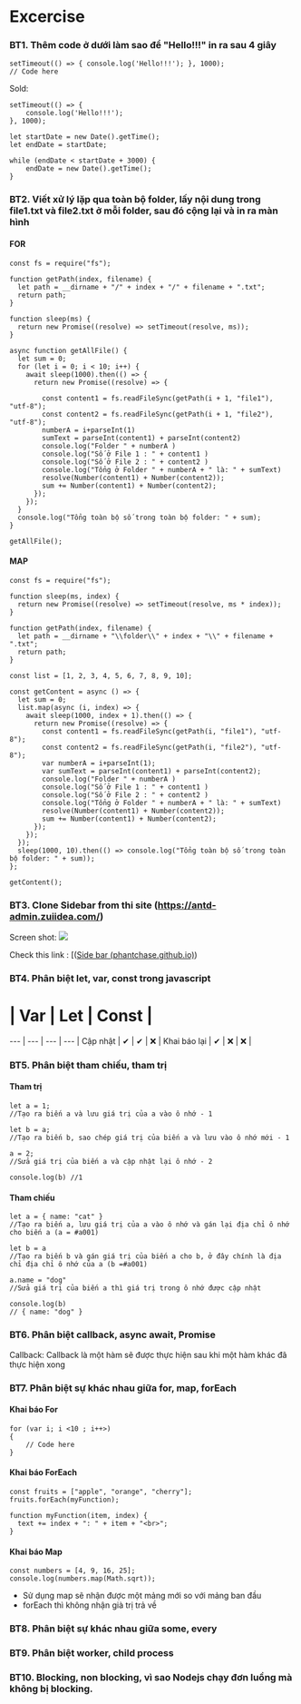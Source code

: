 # Excercise

### BT1. Thêm code ở dưới làm sao để "Hello!!!" in ra sau 4 giây
```
setTimeout(() => { console.log('Hello!!!'); }, 1000);
// Code here
```
Sold:
```
setTimeout(() => {  
	console.log('Hello!!!');  
}, 1000);  
  
let startDate = new Date().getTime();  
let endDate = startDate;  
  
while (endDate < startDate + 3000) {  
	endDate = new Date().getTime();  
}
```

### BT2. Viết xử lý lặp qua toàn bộ folder, lấy nội dung trong file1.txt và file2.txt ở mỗi folder, sau đó cộng lại và in ra màn hình
#### FOR
```
const fs = require("fs");

function getPath(index, filename) {
  let path = __dirname + "/" + index + "/" + filename + ".txt";
  return path;
}

function sleep(ms) {
  return new Promise((resolve) => setTimeout(resolve, ms));
}

async function getAllFile() {
  let sum = 0;
  for (let i = 0; i < 10; i++) {
    await sleep(1000).then(() => {
      return new Promise((resolve) => {
        
        const content1 = fs.readFileSync(getPath(i + 1, "file1"), "utf-8");
        const content2 = fs.readFileSync(getPath(i + 1, "file2"), "utf-8");
        numberA = i+parseInt(1)
        sumText = parseInt(content1) + parseInt(content2)
        console.log("Folder " + numberA )
        console.log("Số ở File 1 : " + content1 )
        console.log("Số ở File 2 : " + content2 )
        console.log("Tổng ở Folder " + numberA + " là: " + sumText)
        resolve(Number(content1) + Number(content2));
        sum += Number(content1) + Number(content2);
      });
    });
  }
  console.log("Tổng toàn bộ số trong toàn bộ folder: " + sum);
}

getAllFile();
```
#### MAP
```
const fs = require("fs");

function sleep(ms, index) {
  return new Promise((resolve) => setTimeout(resolve, ms * index));
}

function getPath(index, filename) {
  let path = __dirname + "\\folder\\" + index + "\\" + filename + ".txt";
  return path;
}

const list = [1, 2, 3, 4, 5, 6, 7, 8, 9, 10];

const getContent = async () => {
  let sum = 0;
  list.map(async (i, index) => {
    await sleep(1000, index + 1).then(() => {
      return new Promise((resolve) => {
        const content1 = fs.readFileSync(getPath(i, "file1"), "utf-8");
        const content2 = fs.readFileSync(getPath(i, "file2"), "utf-8");
        var numberA = i+parseInt(1);
        var sumText = parseInt(content1) + parseInt(content2);
        console.log("Folder " + numberA )
        console.log("Số ở File 1 : " + content1 )
        console.log("Số ở File 2 : " + content2 )
        console.log("Tổng ở Folder " + numberA + " là: " + sumText)
        resolve(Number(content1) + Number(content2));
        sum += Number(content1) + Number(content2);
      });
    });
  });
  sleep(1000, 10).then(() => console.log("Tổng toàn bộ số trong toàn bộ folder: " + sum));
};

getContent();
```


### BT3. Clone Sidebar from thi site (https://antd-admin.zuiidea.com/)
Screen shot:
![](https://uphinh.vn/images/2022/03/23/c59a84e45e660721542fd9fb5567b636.png)

Check this link : [([Side bar (phantchase.github.io)](https://phantchase.github.io/napa/))

### BT4. Phân biệt let, var, const trong javascript

 # | Var | Let | Const | 
--- | --- | --- | --- |
Cập nhật | ✔ | ✔ | ❌ |
Khai báo lại | ✔ | ❌ | ❌ |

### BT5. Phân biệt tham chiếu, tham trị

#### Tham trị
```
let a = 1;
//Tạo ra biến a và lưu giá trị của a vào ô nhớ - 1

let b = a;
//Tạo ra biến b, sao chép giá trị của biến a và lưu vào ô nhớ mới - 1

a = 2;
//Sửa giá trị của biến a và cập nhật lại ô nhớ - 2

console.log(b) //1
```
#### Tham chiếu
```
let a = { name: "cat" }
//Tạo ra biến a, lưu giá trị của a vào ô nhớ và gán lại địa chỉ ô nhớ cho biến a (a = #a001)

let b = a
//Tạo ra biến b và gán giá trị của biến a cho b, ở đây chính là địa chỉ địa chỉ ô nhớ của a (b =#a001)

a.name = "dog"
//Sửa giá trị của biến a thì giá trị trong ô nhớ được cập nhật

console.log(b)
// { name: "dog" }
```
### BT6. Phân biệt callback, async await, Promise 
Callback: Callback là một hàm sẽ được thực hiện sau khi một hàm khác đã thực hiện xong

### BT7. Phân biệt sự khác nhau giữa  for, map, forEach
#### Khai báo For
```
for (var i; i <10 ; i++>)
{
	// Code here
}
```
#### Khai báo ForEach
```
const fruits = ["apple", "orange", "cherry"];
fruits.forEach(myFunction);
 
function myFunction(item, index) {
  text += index + ": " + item + "<br>"; 
}
```
#### Khai báo Map
```
const numbers = [4, 9, 16, 25];
console.log(numbers.map(Math.sqrt));
```

- Sử dụng map sẽ nhận được một mảng mới so với mảng ban đầu
- forEach thì không nhận già trị trả về
### BT8. Phân biệt sự khác nhau giữa some, every
### BT9. Phân biệt worker, child process
### BT10. Blocking, non blocking, vì sao Nodejs chạy đơn luồng mà không bị blocking.
